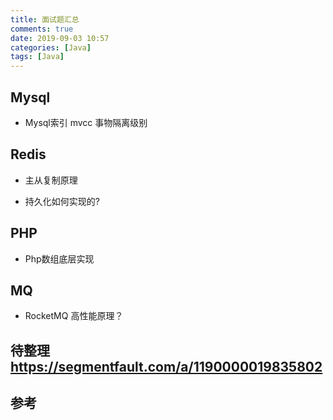 ```yaml
---
title: 面试题汇总
comments: true
date: 2019-09-03 10:57
categories: [Java]
tags: [Java]
---
```


## Mysql
- Mysql索引 mvcc 事物隔离级别

## Redis
- 主从复制原理

- 持久化如何实现的?


## PHP
- Php数组底层实现

## MQ
- RocketMQ 高性能原理？




## 待整理  <https://segmentfault.com/a/1190000019835802>

## 参考

